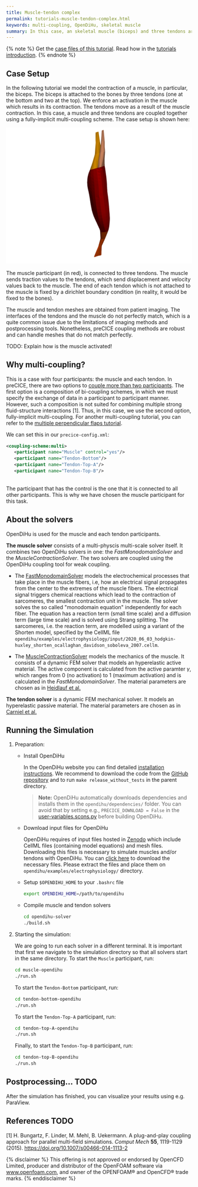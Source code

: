 ```yaml
---
title: Muscle-tendon complex
permalink: tutorials-muscle-tendon-complex.html
keywords: multi-coupling, OpenDiHu, skeletal muscle
summary: In this case, an skeletal muscle (biceps) and three tendons are coupled together using a fully-implicit multi-coupling scheme.
---
```


{% note %}
Get the [case files of this tutorial](https://github.com/precice/tutorials/tree/master/muscle-tendon-complex). Read how in the [tutorials introduction](https://www.precice.org/tutorials.html).
{% endnote %}

## Case Setup

In the following tutorial we model the contraction of a muscle, in particular, the biceps. The biceps is attached to the bones by three tendons (one at the bottom and two at the top). We enforce an activation in the muscle which results in its contraction. The tendons move as a result of the muscle contraction. In this case, a muscle and three tendons are coupled together using a fully-implicit multi-coupling scheme. The case setup is shown here:

![Setup](images/tutorials-muscle-tendon-complex-setup.png)

The muscle participant (in red), is connected to three tendons. The muscle sends traction values to the tendons, which send displacement and velocity values back to the muscle. The end of each tendon which is not attached to the muscle is fixed by a dirichlet boundary condition (in reality, it would be fixed to the bones).

The muscle and tendon meshes are obtained from patient imaging. The interfaces of the tendons and the muscle do not perfectly match, which is a quite common issue due to the limitations of imaging methods and postprocessing tools. Nonetheless, preCICE coupling methods are robust and can handle meshes that do not match perfectly.

TODO: Explain how is the muscle activated!

## Why multi-coupling?

This is a case with four participants: the muscle and each tendon. In preCICE, there are two options to [couple more than two participants](https://www.precice.org/configuration-coupling-multi.html). The first option is a composition of bi-coupling schemes, in which we must specify the exchange of data in a participant to participant manner. However, such a composition is not suited for combining multiple strong fluid-structure interactions [1]. Thus, in this case, we use the second option, fully-implicit multi-coupling. For another multi-coupling tutorial, you can refer to the [multiple perpendicular flaps tutorial](http://precice.org/tutorials-multiple-perpendicular-flaps.html).

We can set this in our `precice-config.xml`:

```xml
<coupling-scheme:multi>
   <participant name="Muscle" control="yes"/>
   <participant name="Tendon-Bottom"/>
   <participant name="Tendon-Top-A"/>
   <participant name="Tendon-Top-B"/>
    
```

The participant that has the control is the one that it is connected to all other participants. This is why we have chosen the muscle participant for this task.

## About the solvers

OpenDiHu is used for the muscle and each tendon participants.

**The muscle solver** consists of a multi-physcis multi-scale solver itself. It combines two OpenDiHu solvers in one: the *FastMonodomainSolver* and the *MuscleContractionSolver*. The two solvers are coupled using the OpenDiHu coupling tool for weak coupling.

- The [FastMonodomainSolver](https://opendihu.readthedocs.io/en/latest/settings/fast_monodomain_solver.html) models the electrochemical processes that take place in the muscle fibers, i.e, how an electrical signal propagates from the center to the extremes of the muscle fibers. The electrical signal triggers chemical reactions which lead to the contraction of sarcomeres, the smallest contraction unit in the muscle. The solver solves the so called "monodomain equation" independently for each fiber. The equation has a reaction term (small time scale) and a diffusion term (large time scale) and is solved using Strang splitting. The sarcomeres, i.e. the reaction term, are modelled using a variant of the Shorten model, specified by the CellML file `opendihu/examples/electrophysiology/input/2020_06_03_hodgkin-huxley_shorten_ocallaghan_davidson_soboleva_2007.cellm`.

- The [MuscleContractionSolver](https://opendihu.readthedocs.io/en/latest/settings/muscle_contraction_solver.html) models the mechanics of the muscle. It consists of a dynamic FEM solver that models an hyperelastic active material. The active component is calculated from the active paramter $\gamma$, which ranges from 0 (no activation) to 1 (maximum activation) and is calculated in the *FastMonodomainSolver*. The material parameters are chosen as in [Heidlauf et al.](https://link.springer.com/article/10.1007/s10237-016-0772-7)

**The tendon solver** is a dynamic FEM mechanical solver. It models an hyperelastic passive material. The material parameters are chosen as in [Carniel et al.](https://pubmed.ncbi.nlm.nih.gov/28238424/)

## Running the Simulation

1. Preparation:
   - Install OpenDiHu

      In the OpenDiHu website you can find detailed [installation instructions](https://opendihu.readthedocs.io/en/latest/user/installation.html).
      We recommend to download the code from the [GitHub repository](https://github.com/opendihu/opendihu) and to run `make release_without_tests` in the parent directory.

      > **Note:** OpenDiHu automatically downloads dependencies and installs them in the `opendihu/dependencies/` folder. You can avoid that by setting e.g., `PRECICE_DOWNLOAD = False` in the [user-variables.scons.py](https://github.com/opendihu/opendihu/blob/develop/user-variables.scons.py) before building OpenDiHu.

   - Download input files for OpenDiHu

      OpenDiHu requires of input files hosted in [Zenodo](https://zenodo.org/records/4705982) which include CellML files (containing model equations) and mesh files. Downloading this files is necessary to simulate muscles and/or tendons with OpenDiHu. You can [click here](https://zenodo.org/record/4705982/files/input.tgz?download=1) to download the necessary files. Please extract the files and place them on `opendihu/examples/electrophysiology/` directory.

   - Setup `$OPENDIHU_HOME` to your `.bashrc` file

      ```bash
      export OPENDIHU_HOME=/path/to/opendihu
      ```

   - Compile muscle and tendon solvers

      ```bash
      cd opendihu-solver
      ./build.sh
      ```

2. Starting the simulation:

   We are going to run each solver in a different terminal. It is important that first we navigate to the simulation directory so that all solvers start in the same directory.
   To start the `Muscle` participant, run:

   ```bash
   cd muscle-opendihu
   ./run.sh
   ```

   To start the `Tendon-Bottom` participant, run:

   ```bash
   cd tendon-bottom-opendihu
   ./run.sh
   ```

   To start the `Tendon-Top-A` participant, run:

   ```bash
   cd tendon-top-A-opendihu
   ./run.sh
   ```

   Finally, to start the `Tendon-Top-B` participant, run:

      ```bash
   cd tendon-top-B-opendihu
   ./run.sh
   ```

## Postprocessing... TODO

After the simulation has finished, you can visualize your results using e.g. ParaView.

## References TODO

<!-- markdownlint-configure-file {"MD034": false } -->
[1] H. Bungartz, F. Linder, M. Mehl, B. Uekermann. A plug-and-play coupling approach for parallel multi-field simulations. _Comput Mech_ **55**, 1119-1129 (2015). https://doi.org/10.1007/s00466-014-1113-2

{% disclaimer %}
This offering is not approved or endorsed by OpenCFD Limited, producer and distributor of the OpenFOAM software via www.openfoam.com, and owner of the OPENFOAM®  and OpenCFD®  trade marks.
{% enddisclaimer %}
